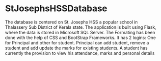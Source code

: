 # StJosephsHSSDatabase
The database is centered on St. Josephs HSS a popular school in Thalassery Sub District of Kerala state. The application is built using Flask, where the data is stored in Microsoft SQL Server. The Formating has been done with the help of CSS and BootStrap Frameworks.
It has 2 logins: One for Principal and other for student. 
Principal can add student, remove a student and add update the marks for existing students.
A student has currently the provision to view his attendance, marks and personal details
